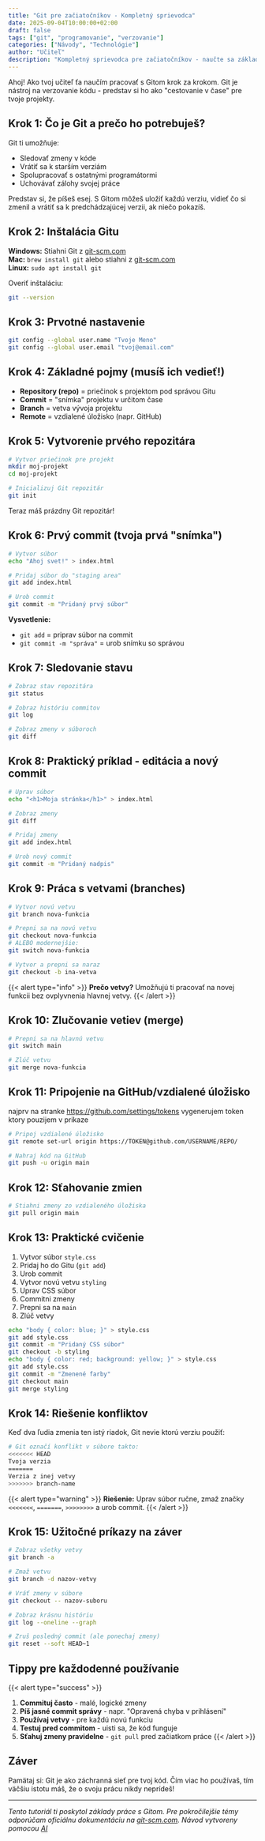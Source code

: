 ```yaml
---
title: "Git pre začiatočníkov - Kompletný sprievodca"
date: 2025-09-04T10:00:00+02:00
draft: false
tags: ["git", "programovanie", "verzovanie"]
categories: ["Návody", "Technológie"]
author: "Učiteľ"
description: "Kompletný sprievodca pre začiatočníkov - naučte sa základy Gitu krok za krokom s praktickými príkladmi"
---
```


Ahoj! Ako tvoj učiteľ ťa naučím pracovať s Gitom krok za krokom. Git je nástroj na verzovanie kódu - predstav si ho ako "cestovanie v čase" pre tvoje projekty.

## Krok 1: Čo je Git a prečo ho potrebuješ?

Git ti umožňuje:
- Sledovať zmeny v kóde
- Vrátiť sa k starším verziám
- Spolupracovať s ostatnými programátormi
- Uchovávať zálohy svojej práce

Predstav si, že píšeš esej. S Gitom môžeš uložiť každú verziu, vidieť čo si zmenil a vrátiť sa k predchádzajúcej verzii, ak niečo pokazíš.

## Krok 2: Inštalácia Gitu

**Windows:** Stiahni Git z [git-scm.com](https://git-scm.com)  
**Mac:** `brew install git` alebo stiahni z [git-scm.com](https://git-scm.com)  
**Linux:** `sudo apt install git`

Overiť inštaláciu:
```bash
git --version
```

## Krok 3: Prvotné nastavenie

```bash
git config --global user.name "Tvoje Meno"
git config --global user.email "tvoj@email.com"
```

## Krok 4: Základné pojmy (musíš ich vedieť!)

- **Repository (repo)** = priečinok s projektom pod správou Gitu
- **Commit** = "snímka" projektu v určitom čase
- **Branch** = vetva vývoja projektu
- **Remote** = vzdialené úložisko (napr. GitHub)

## Krok 5: Vytvorenie prvého repozitára

```bash
# Vytvor priečinok pre projekt
mkdir moj-projekt
cd moj-projekt

# Inicializuj Git repozitár
git init
```

Teraz máš prázdny Git repozitár!

## Krok 6: Prvý commit (tvoja prvá "snímka")

```bash
# Vytvor súbor
echo "Ahoj svet!" > index.html

# Pridaj súbor do "staging area"
git add index.html

# Urob commit
git commit -m "Pridaný prvý súbor"
```

**Vysvetlenie:**
- `git add` = priprav súbor na commit
- `git commit -m "správa"` = urob snímku so správou

## Krok 7: Sledovanie stavu

```bash
# Zobraz stav repozitára
git status

# Zobraz históriu commitov
git log

# Zobraz zmeny v súboroch
git diff
```

## Krok 8: Praktický príklad - editácia a nový commit

```bash
# Uprav súbor
echo "<h1>Moja stránka</h1>" > index.html

# Zobraz zmeny
git diff

# Pridaj zmeny
git add index.html

# Urob nový commit
git commit -m "Pridaný nadpis"
```

## Krok 9: Práca s vetvami (branches)

```bash
# Vytvor novú vetvu
git branch nova-funkcia

# Prepni sa na novú vetvu
git checkout nova-funkcia
# ALEBO modernejšie:
git switch nova-funkcia

# Vytvor a prepni sa naraz
git checkout -b ina-vetva
```

{{< alert type="info" >}}
**Prečo vetvy?** Umožňujú ti pracovať na novej funkcii bez ovplyvnenia hlavnej vetvy.
{{< /alert >}}

## Krok 10: Zlučovanie vetiev (merge)

```bash
# Prepni sa na hlavnú vetvu
git switch main

# Zlúč vetvu
git merge nova-funkcia
```

## Krok 11: Pripojenie na GitHub/vzdialené úložisko

najprv na stranke https://github.com/settings/tokens vygenerujem token ktory pouzijem v prikaze
```bash
# Pripoj vzdialené úložisko
git remote set-url origin https://TOKEN@github.com/USERNAME/REPO/

# Nahraj kód na GitHub
git push -u origin main
```

## Krok 12: Sťahovanie zmien

```bash
# Stiahni zmeny zo vzdialeného úložiska
git pull origin main
```

## Krok 13: Praktické cvičenie

1. Vytvor súbor `style.css`
2. Pridaj ho do Gitu (`git add`)
3. Urob commit
4. Vytvor novú vetvu `styling`
5. Uprav CSS súbor
6. Commitni zmeny
7. Prepni sa na `main`
8. Zlúč vetvy

```bash
echo "body { color: blue; }" > style.css
git add style.css
git commit -m "Pridaný CSS súbor"
git checkout -b styling
echo "body { color: red; background: yellow; }" > style.css
git add style.css
git commit -m "Zmenené farby"
git checkout main
git merge styling
```

## Krok 14: Riešenie konfliktov

Keď dva ľudia zmenia ten istý riadok, Git nevie ktorú verziu použiť:

```bash
# Git označí konflikt v súbore takto:
<<<<<<< HEAD
Tvoja verzia
=======
Verzia z inej vetvy
>>>>>>> branch-name
```

{{< alert type="warning" >}}
**Riešenie:** Uprav súbor ručne, zmaž značky `<<<<<<<`, `=======`, `>>>>>>>>` a urob commit.
{{< /alert >}}

## Krok 15: Užitočné príkazy na záver

```bash
# Zobraz všetky vetvy
git branch -a

# Zmaž vetvu
git branch -d nazov-vetvy

# Vráť zmeny v súbore
git checkout -- nazov-suboru

# Zobraz krásnu históriu
git log --oneline --graph

# Zruš posledný commit (ale ponechaj zmeny)
git reset --soft HEAD~1
```

## Tippy pre každodenné používanie

{{< alert type="success" >}}
1. **Commituj často** - malé, logické zmeny
2. **Píš jasné commit správy** - napr. "Opravená chyba v prihlásení"
3. **Používaj vetvy** - pre každú novú funkciu
4. **Testuj pred commitom** - uisti sa, že kód funguje
5. **Sťahuj zmeny pravidelne** - `git pull` pred začiatkom práce
{{< /alert >}}

## Záver

Pamätaj si: Git je ako záchranná sieť pre tvoj kód. Čím viac ho používaš, tím väčšiu istotu máš, že o svoju prácu nikdy neprídeš!

---

*Tento tutoriál ti poskytol základy práce s Gitom. Pre pokročilejšie témy odporúčam oficiálnu dokumentáciu na [git-scm.com](https://git-scm.com/doc).*
*Návod vytvoreny pomocou [AI](https://claude.ai/)*
